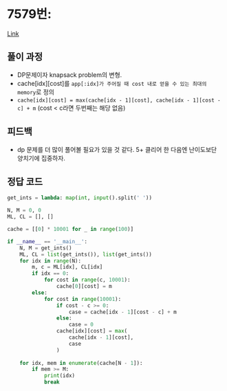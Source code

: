 # 7579번: 
[Link](https://www.acmicpc.net/problem/7579)

## 풀이 과정
* DP문제이자 knapsack problem의 변형.
* cache[idx][cost]를 ```app[:idx]가 주어질 때 cost 내로 얻을 수 있는 최대의 memory```로 정의
* ```cache[idx][cost] = max(cache[idx - 1][cost], cache[idx - 1][cost - c] + m``` (cost < c라면 두번째는 해당 없음)

## 피드백
* dp 문제를 더 많이 풀어볼 필요가 있을 것 같다. 5+ 클리어 한 다음엔 난이도보단 양치기에 집중하자.

## 정답 코드
```python
get_ints = lambda: map(int, input().split(' '))

N, M = 0, 0
ML, CL = [], []

cache = [[0] * 10001 for _ in range(100)]

if __name__ == '__main__':
    N, M = get_ints()
    ML, CL = list(get_ints()), list(get_ints())
    for idx in range(N):
        m, c = ML[idx], CL[idx]
        if idx == 0:
            for cost in range(c, 10001):
                cache[0][cost] = m
        else:
            for cost in range(10001):
                if cost - c >= 0:
                    case = cache[idx - 1][cost - c] + m
                else:
                    case = 0
                cache[idx][cost] = max(
                    cache[idx - 1][cost],
                    case
                )
    
    for idx, mem in enumerate(cache[N - 1]):
        if mem >= M:
            print(idx)
            break

```
